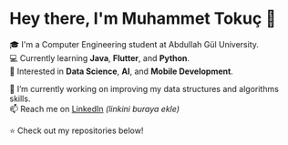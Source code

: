 # Hey there, I'm Muhammet Tokuç 👋

🎓 I'm a Computer Engineering student at Abdullah Gül University.  
💻 Currently learning **Java**, **Flutter**, and **Python**.  
🚀 Interested in **Data Science**, **AI**, and **Mobile Development**.  

🌱 I’m currently working on improving my data structures and algorithms skills.  
📫 Reach me on [LinkedIn](https://www.linkedin.com/) *(linkini buraya ekle)*  

⭐ Check out my repositories below!

